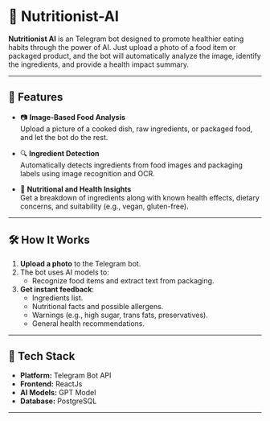 # 🥦 Nutritionist-AI

**Nutritionist AI** is an Telegram bot designed to promote healthier eating habits through the power of AI. Just upload a photo of a food item or packaged product, and the bot will automatically analyze the image, identify the ingredients, and provide a health impact summary.

---

## 🚀 Features

- 📷 **Image-Based Food Analysis**  
  Upload a picture of a cooked dish, raw ingredients, or packaged food, and let the bot do the rest.

- 🔍 **Ingredient Detection**  
  Automatically detects ingredients from food images and packaging labels using image recognition and OCR.

- 🧠 **Nutritional and Health Insights**  
  Get a breakdown of ingredients along with known health effects, dietary concerns, and suitability (e.g., vegan, gluten-free).

---

## 🛠️ How It Works

1. **Upload a photo** to the Telegram bot.
2. The bot uses AI models to:
   - Recognize food items and extract text from packaging.
3. **Get instant feedback**:
   - Ingredients list.
   - Nutritional facts and possible allergens.
   - Warnings (e.g., high sugar, trans fats, preservatives).
   - General health recommendations.

---

## 🤖 Tech Stack

- **Platform:** Telegram Bot API
- **Frontend:** ReactJs
- **AI Models:** GPT Model 
- **Database:** PostgreSQL  

---
